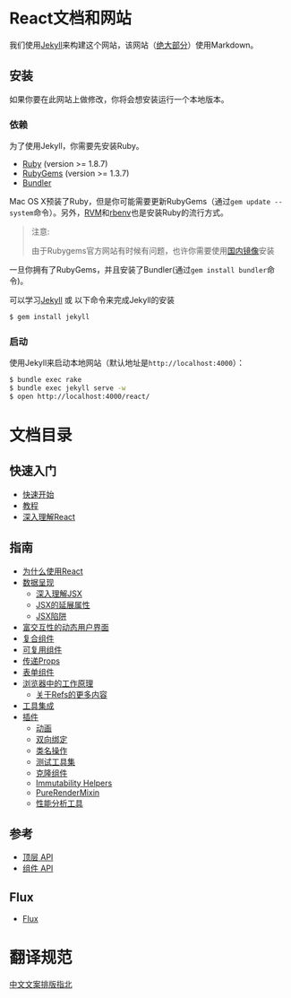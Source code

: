 # React文档和网站

我们使用[Jekyll](http://jekyllrb.com/)来构建这个网站，该网站（[绝大部分](http://zpao.com/posts/adding-line-highlights-to-markdown-code-fences/)）使用Markdown。

## 安装

如果你要在此网站上做修改，你将会想安装运行一个本地版本。

### 依赖

为了使用Jekyll，你需要先安装Ruby。

 - [Ruby](http://www.ruby-lang.org/) (version >= 1.8.7)
 - [RubyGems](http://rubygems.org/) (version >= 1.3.7)
 - [Bundler](http://gembundler.com/)

Mac OS X预装了Ruby，但是你可能需要更新RubyGems（通过`gem update --system`命令）。另外，[RVM](https://rvm.io/)和[rbenv](https://github.com/sstephenson/rbenv)也是安装Ruby的流行方式。

> 注意:
>
> 由于Rubygems官方网站有时候有问题，也许你需要使用[国内镜像](http://www.oschina.net/news/24321/rubygems-taobao-mirror)安装

一旦你拥有了RubyGems，并且安装了Bundler(通过`gem install bundler`命令)。

可以学习[Jekyll](http://jekyllrb.com/) 或 以下命令来完成Jekyll的安装

```sh
$ gem install jekyll
```

### 启动

使用Jekyll来启动本地网站（默认地址是`http://localhost:4000`）：

```sh
$ bundle exec rake
$ bundle exec jekyll serve -w
$ open http://localhost:4000/react/
```
# 文档目录

## 快速入门

* [快速开始](/zh/docs/getting-started.md)
* [教程](/zh/docs/tutorial.md)
* [深入理解React](/zh/docs/thinking-in-react.md)

## 指南

* [为什么使用React](/zh/docs/01-why-react.md)
* [数据呈现](/zh/docs/02-displaying-data.md)
    - [深入理解JSX](/zh/docs/02.1-jsx-in-depth.md)
    - [JSX的延展属性](/zh/docs/02.2-jsx-spread.md)
    - [JSX陷阱](/zh/docs/02.3-jsx-gotchas.md)
* [富交互性的动态用户界面](/zh/docs/03-interactivity-and-dynamic-uis.md)
* [复合组件](/zh/docs/04-multiple-components.md)
* [可复用组件](/zh/docs/05-reusable-components.md)
* [传递Props](/zh/docs/06-transferring-props.md)
* [表单组件](/zh/docs/07-forms.md)
* [浏览器中的工作原理](/zh/docs/08-working-with-the-browser.md)
    - [关于Refs的更多内容](/zh/docs/08.1-more-about-refs.md)
* [工具集成](/zh/docs/09-tooling-integration.md)
* [插件](/zh/docs/10-addons.md)
    - [动画](/zh/docs/10.1-animation.md)
    - [双向绑定](/zh/docs/10.2-form-input-binding-sugar.md)
    - [类名操作](/zh/docs/10.3-class-name-manipulation.md)
    - [测试工具集](/zh/docs/10.4-test-utils.md)
    - [克隆组件](/zh/docs/10.5-clone-with-props.md)
    - [Immutability Helpers](/zh/docs/10.6-update.md)
    - [PureRenderMixin](/zh/docs/10.7-pure-render-mixin.md)
    - [性能分析工具](/zh/docs/10.8-perf.md)
## 参考

* [顶层 API](/zh/docs/10.8-top-level-api.md)
* [组件 API](/zh/docs/10.8-component-api.md)

## Flux

* [Flux](/zh/docs/flux-overview.md)

# 翻译规范

[中文文案排版指北](https://github.com/sparanoid/chinese-copywriting-guidelines)

